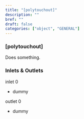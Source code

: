 ```yaml
---
title: "[polytouchout]"
description: ""
bref: ""
draft: false
categories: ["object", "GENERAL"]
---
```


### [polytouchout]

Does something.

### Inlets & Outlets

inlet 0

 - dummy

outlet 0

 - dummy
 
